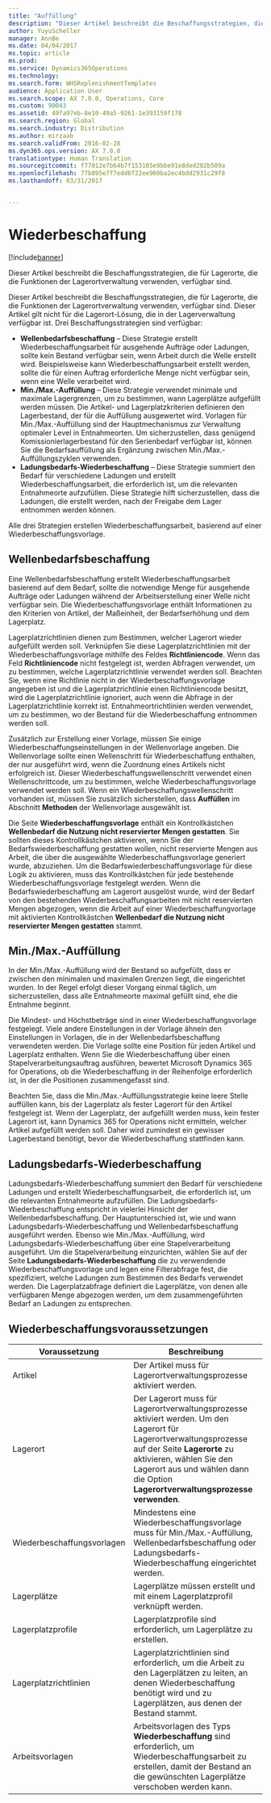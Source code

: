 ```yaml
---
title: "Auffüllung"
description: "Dieser Artikel beschreibt die Beschaffungsstrategien, die für Lagerorte, die die Funktionen der Lagerortverwaltung verwenden, verfügbar sind."
author: YuyuScheller
manager: AnnBe
ms.date: 04/04/2017
ms.topic: article
ms.prod: 
ms.service: Dynamics365Operations
ms.technology: 
ms.search.form: WHSReplenishmentTemplates
audience: Application User
ms.search.scope: AX 7.0.0, Operations, Core
ms.custom: 90043
ms.assetid: 49fa97eb-8e10-49a5-9261-1e393159f178
ms.search.region: Global
ms.search.industry: Distribution
ms.author: mirzaab
ms.search.validFrom: 2016-02-28
ms.dyn365.ops.version: AX 7.0.0
translationtype: Human Translation
ms.sourcegitcommit: f77012e7b64b7f153103e9bbe91e8ded202b509a
ms.openlocfilehash: 77b895e7f7edd6f22ee960ba2ec4bdd2931c29f8
ms.lasthandoff: 03/31/2017


---
```


# <a name="replenishment"></a>Wiederbeschaffung

[!include[banner](../includes/banner.md)]


Dieser Artikel beschreibt die Beschaffungsstrategien, die für Lagerorte, die die Funktionen der Lagerortverwaltung verwenden, verfügbar sind.

Dieser Artikel beschreibt die Beschaffungsstrategien, die für Lagerorte, die die Funktionen der Lagerortverwaltung verwenden, verfügbar sind. Dieser Artikel gilt nicht für die Lagerort-Lösung, die in der Lagerverwaltung verfügbar ist. Drei Beschaffungsstrategien sind verfügbar:

-   **Wellenbedarfsbeschaffung** – Diese Strategie erstellt Wiederbeschaffungsarbeit für ausgehende Aufträge oder Ladungen, sollte kein Bestand verfügbar sein, wenn Arbeit durch die Welle erstellt wird. Beispielsweise kann Wiederbeschaffungsarbeit erstellt werden, sollte die für einen Auftrag erforderliche Menge nicht verfügbar sein, wenn eine Welle verarbeitet wird.
-   **Min./Max.-Auffüllung** – Diese Strategie verwendet minimale und maximale Lagergrenzen, um zu bestimmen, wann Lagerplätze aufgefüllt werden müssen. Die Artikel- und Lagerplatzkriterien definieren den Lagerbestand, der für die Auffüllung ausgewertet wird. Vorlagen für Min./Max.-Auffüllung sind der Hauptmechanismus zur Verwaltung optimaler Level in Entnahmeorten. Um sicherzustellen, dass genügend Komissionierlagerbestand für den Serienbedarf verfügbar ist, können Sie die Bedarfsauffüllung als Ergänzung zwischen Min./Max.-Auffüllungszyklen verwenden.
-   **Ladungsbedarfs-Wiederbeschaffung** – Diese Strategie summiert den Bedarf für verschiedene Ladungen und erstellt Wiederbeschaffungsarbeit, die erforderlich ist, um die relevanten Entnahmeorte aufzufüllen. Diese Strategie hilft sicherzustellen, dass die Ladungen, die erstellt werden, nach der Freigabe dem Lager entnommen werden können.

Alle drei Strategien erstellen Wiederbeschaffungsarbeit, basierend auf einer Wiederbeschaffungsvorlage.

## <a name="wave-demand-replenishment"></a>Wellenbedarfsbeschaffung
Eine Wellenbedarfsbeschaffung erstellt Wiederbeschaffungsarbeit basierend auf dem Bedarf, sollte die notwendige Menge für ausgehende Aufträge oder Ladungen während der Arbeitserstellung einer Welle nicht verfügbar sein. Die Wiederbeschaffungsvorlage enthält Informationen zu den Kriterien von Artikel, der Maßeinheit, der Bedarfserhöhung und dem Lagerplatz. 

Lagerplatzrichtlinien dienen zum Bestimmen, welcher Lagerort wieder aufgefüllt werden soll. Verknüpfen Sie diese Lagerplatzrichtlinien mit der Wiederbeschaffungsvorlage mithilfe des Feldes **Richtliniencode**. Wenn das Feld **Richtliniencode** nicht festgelegt ist, werden Abfragen verwendet, um zu bestimmen, welche Lagerplatzrichtlinie verwendet werden soll. Beachten Sie, wenn eine Richtlinie nicht in der Wiederbeschaffungsvorlage angegeben ist und die Lagerplatzrichtlinie einen Richtliniencode besitzt, wird die Lagerplatzrichtlinie ignoriert, auch wenn die Abfrage in der Lagerplatzrichtlinie korrekt ist. Entnahmeortrichtlinien werden verwendet, um zu bestimmen, wo der Bestand für die Wiederbeschaffung entnommen werden soll. 

Zusätzlich zur Erstellung einer Vorlage, müssen Sie einige Wiederbeschaffungseinstellungen in der Wellenvorlage angeben. Die Wellenvorlage sollte einen Wellenschritt für Wiederbeschaffung enthalten, der nur ausgeführt wird, wenn die Zuordnung eines Artikels nicht erfolgreich ist. Dieser Wiederbeschaffungswellenschritt verwendet einen Wellenschrittcode, um zu bestimmen, welche Wiederbeschaffungsvorlage verwendet werden soll. Wenn ein Wiederbeschaffungswellenschritt vorhanden ist, müssen Sie zusätzlich sicherstellen, dass **Auffüllen** im Abschnitt **Methoden** der Wellenvorlage ausgewählt ist. 

Die Seite **Wiederbeschaffungsvorlage** enthält ein Kontrollkästchen **Wellenbedarf die Nutzung nicht reservierter Mengen gestatten**. Sie sollten dieses Kontrollkästchen aktivieren, wenn Sie der Bedarfswiederbeschaffung gestatten wollen, nicht reservierte Mengen aus Arbeit, die über die ausgewählte Wiederbeschaffungsvorlage generiert wurde, abzuziehen. Um die Bedarfswiederbeschaffungsvorlage für diese Logik zu aktivieren, muss das Kontrollkästchen für jede bestehende Wiederbeschaffungsvorlage festgelegt werden. Wenn die Bedarfswiederbeschaffung am Lagerort ausgelöst wurde, wird der Bedarf von den bestehenden Wiederbeschaffungsarbeiten mit nicht reservierten Mengen abgezogen, wenn die Arbeit auf einer Wiederbeschaffungvorlage mit aktivierten Kontrollkästchen **Wellenbedarf die Nutzung nicht reservierter Mengen gestatten** stammt.

## <a name="minmax-replenishment"></a>Min./Max.-Auffüllung
In der Min./Max.-Auffüllung wird der Bestand so aufgefüllt, dass er zwischen den minimalen und maximalen Grenzen liegt, die eingerichtet wurden. In der Regel erfolgt dieser Vorgang einmal täglich, um sicherzustellen, dass alle Entnahmeorte maximal gefüllt sind, ehe die Entnahme beginnt. 

Die Mindest- und Höchstbeträge sind in einer Wiederbeschaffungsvorlage festgelegt. Viele andere Einstellungen in der Vorlage ähneln den Einstellungen in Vorlagen, die in der Wellenbedarfsbeschaffung verwendeten werden. Die Vorlage sollte eine Position für jeden Artikel und Lagerplatz enthalten. Wenn Sie die Wiederbeschaffung über einen Stapelverarbeitungsauftrag ausführen, bewertet Microsoft Dynamics 365 for Operations, ob die Wiederbeschaffung in der Reihenfolge erforderlich ist, in der die Positionen zusammengefasst sind. 

Beachten Sie, dass die Min./Max.-Auffüllungsstrategie keine leere Stelle auffüllen kann, bis der Lagerplatz als fester Lagerort für den Artikel festgelegt ist. Wenn der Lagerplatz, der aufgefüllt werden muss, kein fester Lagerort ist, kann Dynamics 365 for Operations nicht ermitteln, welcher Artikel aufgefüllt werden soll. Daher wird zumindest ein gewisser Lagerbestand benötigt, bevor die Wiederbeschaffung stattfinden kann.

## <a name="load-demand-replenishment"></a>Ladungsbedarfs-Wiederbeschaffung
Ladungsbedarfs-Wiederbeschaffung summiert den Bedarf für verschiedene Ladungen und erstellt Wiederbeschaffungsarbeit, die erforderlich ist, um die relevanten Entnahmeorte aufzufüllen. Die Ladungsbedarfs-Wiederbeschaffung entspricht in vielerlei Hinsicht der Wellenbedarfsbeschaffung. Der Hauptunterschied ist, wie und wann Ladungsbedarfs-Wiederbeschaffung und Wellenbedarfsbeschaffung ausgeführt werden. Ebenso wie Min./Max.-Auffüllung, wird Ladungsbedarfs-Wiederbeschaffung über eine Stapelverarbeitung ausgeführt. Um die Stapelverarbeitung einzurichten, wählen Sie auf der Seite **Ladungsbedarfs-Wiederbeschaffung** die zu verwendende Wiederbeschaffungsvorlage und legen eine Filterabfrage fest, die spezifiziert, welche Ladungen zum Bestimmen des Bedarfs verwendet werden. Die Lagerplatzabfrage definiert die Lagerplätze, von denen alle verfügbaren Menge abgezogen werden, um dem zusammengeführten Bedarf an Ladungen zu entsprechen.

## <a name="replenishment-prerequisites"></a>Wiederbeschaffungsvoraussetzungen
| Voraussetzung            | Beschreibung                                                                                                                                                                                                                                        |
|-------------------------|----------------------------------------------------------------------------------------------------------------------------------------------------------------------------------------------------------------------------------------------------|
| Artikel                    | Der Artikel muss für Lagerortverwaltungsprozesse aktiviert werden.                                                                                                                                                                                       |
| Lagerort               | Der Lagerort muss für Lagerortverwaltungsprozesse aktiviert werden. Um den Lagerort für Lagerortverwaltungsprozesse auf der Seite **Lagerorte** zu aktivieren, wählen Sie den Lagerort aus und wählen dann die Option **Lagerortverwaltungsprozesse verwenden**. |
| Wiederbeschaffungsvorlagen | Mindestens eine Wiederbeschaffungsvorlage muss für Min./Max.-Auffüllung, Wellenbedarfsbeschaffung oder Ladungsbedarfs-Wiederbeschaffung eingerichtet werden.                                                                                                             |
| Lagerplätze               | Lagerplätze müssen erstellt und mit einem Lagerplatzprofil verknüpft werden.                                                                                                                                                                                     |
| Lagerplatzprofile       | Lagerplatzprofile sind erforderlich, um Lagerplätze zu erstellen.                                                                                                                                                                                       |
| Lagerplatzrichtlinien     | Lagerplatzrichtlinien sind erforderlich, um die Arbeit zu den Lagerplätzen zu leiten, an denen Wiederbeschaffung benötigt wird und zu Lagerplätzen, aus denen der Bestand stammt.                                                                                     |
| Arbeitsvorlagen          | Arbeitsvorlagen des Typs **Wiederbeschaffung** sind erforderlich, um Wiederbeschaffungsarbeit zu erstellen, damit der Bestand an die gewünschten Lagerplätze verschoben werden kann.                                                                                           |






